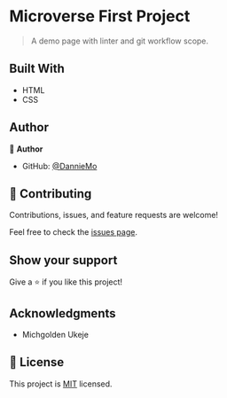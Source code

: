 # Microverse First Project

> A demo page with linter and git workflow scope.

## Built With

- HTML
- CSS


## Author

👤 **Author**

- GitHub: [@DannieMo](https://github.com/DannieMo)

## 🤝 Contributing

Contributions, issues, and feature requests are welcome!

Feel free to check the [issues page](https://github.com/DannieMo/Hello-Microverse/issues).

## Show your support

Give a ⭐️ if you like this project!

## Acknowledgments

- Michgolden Ukeje

## 📝 License

This project is [MIT](./MIT.md) licensed.
